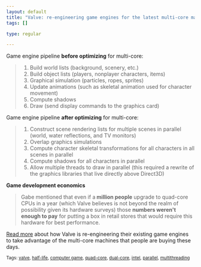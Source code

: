 ```yaml
--- 
layout: default
title: "Valve: re-engineering game engines for the latest multi-core machines"
tags: []

type: regular

---
```

<p>Game engine pipeline <strong>before optimizing</strong> for multi-core:</p>
<blockquote>
    <ol>
        <li>Build world lists (background, scenery, etc.)</li>
        <li>Build object lists (players, nonplayer characters, items)</li>
        <li>Graphical simulation (particles, ropes, sprites)</li>
        <li>Update animations (such as skeletal animation used for character movement)</li>
        <li>Compute shadows</li>
        <li>Draw (send display commands to the graphics card)</li>
    </ol>
</blockquote>
<p>Game engine pipeline <strong>after optimizing</strong> for multi-core:</p>
<blockquote>
    <ol>
        <li>Construct scene rendering lists for multiple scenes in parallel (world, water reflections, and TV monitors)</li>
        <li>Overlap graphics simulations</li>
        <li>Compute character skeletal transformations for all characters in all scenes in parallel</li>
        <li>Compute shadows for all characters in parallel</li>
        <li>Allow multiple threads to draw in parallel (this required a rewrite of the graphics libraries that live directly above Direct3D)</li>
    </ol>
</blockquote>
<p><strong>Game development economics</strong></p>
<blockquote>
    <p>Gabe mentioned that even if a<strong> million people</strong> upgrade to quad-core CPUs in a year (which Valve believes is not beyond the realm of possibility given its hardware surveys) those <strong>numbers weren't enough to pay</strong> for putting a box in retail stores that would require this hardware for best performance.</p>
</blockquote>
<p><a href="http://arstechnica.com/articles/paedia/cpu/valve-multicore.ars">Read more</a> about how Valve is re-engineering their existing game engines to take advantage of the multi-core machines that people are buying these days.</p>
<p><small>Tags: <a rel="tag" href="http://technorati.com/tag/valve">valve</a>, <a rel="tag" href="http://technorati.com/tag/half-life">half-life</a>, <a rel="tag" href="http://technorati.com/tag/computer+game">computer game</a>, <a rel="tag" href="http://technorati.com/tag/quad-core">quad-core</a>, <a rel="tag" href="http://technorati.com/tag/dual-core">dual-core</a>, <a rel="tag" href="http://technorati.com/tag/intel">intel</a>, <a rel="tag" href="http://technorati.com/tag/parallel">parallel</a>, <a rel="tag" href="http://technorati.com/tag/multithreading">multithreading</a></small></p>

